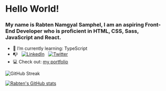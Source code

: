 # Hello World!
### My name is Rabten Namgyal Samphel, I am an aspiring Front-End Developer who is proficient in HTML, CSS, Sass, JavaScript and React.

- 🌱 I’m currently learning: TypeScript
- 📭 &nbsp; [![LinkedIn](https://user-images.githubusercontent.com/76475970/192125971-58ca5064-affa-4598-bf84-324a3e303034.png)](https://www.linkedin.com/in/rabten-samphel-53171a1bb/) &nbsp;
     [![Twitter](https://user-images.githubusercontent.com/76475970/192126014-4159252a-103b-4e7c-83b2-172cade30331.png)](https://twitter.com/rabtensamphel)
- 💻 Check out: [my portfolio](https://dulcet-custard-efe2e2.netlify.app/)

     
![GitHub Streak](https://github-readme-streak-stats.herokuapp.com?user=rabtennamgyal&theme=soft-green)
 &nbsp; &nbsp; &nbsp; &nbsp; &nbsp; &nbsp; &nbsp; &nbsp; &nbsp; &nbsp; &nbsp; &nbsp; &nbsp; &nbsp; &nbsp; &nbsp;
  &nbsp; &nbsp; &nbsp; &nbsp; &nbsp; &nbsp; &nbsp; &nbsp; &nbsp; &nbsp; &nbsp; &nbsp; &nbsp; &nbsp; &nbsp; &nbsp; 
  
[![Rabten's GitHub stats](https://github-readme-stats.vercel.app/api?username=rabtennamgyal)](https://github.com/rabtennamgyal/github-readme-stats&theme=radical)
